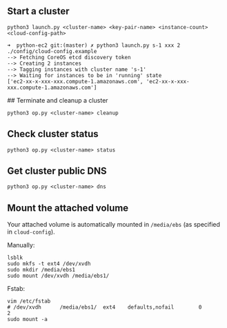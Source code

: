 ## Start a cluster

    python3 launch.py <cluster-name> <key-pair-name> <instance-count> <cloud-config-path> 

    ➜  python-ec2 git:(master) ✗ python3 launch.py s-1 xxx 2 ./config/cloud-config.example
    --> Fetching CoreOS etcd discovery token
    --> Creating 2 instances
    --> Tagging instances with cluster name 's-1'
    --> Waiting for instances to be in 'running' state
    ['ec2-xx-x-xxx-xxx.compute-1.amazonaws.com', 'ec2-xx-x-xxx-xxx.compute-1.amazonaws.com'] 

## Terminate and cleanup a cluster

    python3 op.py <cluster-name> cleanup

## Check cluster status

    python3 op.py <cluster-name> status

## Get cluster public DNS

    python3 op.py <cluster-name> dns

## Mount the attached volume

Your attached volume is automatically mounted in `/media/ebs` (as specified in `cloud-config`).

Manually:

    lsblk
    sudo mkfs -t ext4 /dev/xvdh 
    sudo mkdir /media/ebs1
    sudo mount /dev/xvdh /media/ebs1/


Fstab:

    vim /etc/fstab
    # /dev/xvdh      /media/ebs1/  ext4    defaults,nofail        0       2
    sudo mount -a
